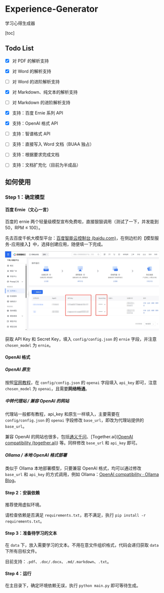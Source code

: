 # Experience-Generator
学习心得生成器

[toc]



## Todo List

- [x] 对 PDF 的解析支持
- [x] 对 Word 的解析支持
- [ ] 对 Word 的进阶解析支持
- [x] 对 Markdown、纯文本的解析支持
- [ ] 对 Markdown 的进阶解析支持
- [x] 支持：百度 Ernie 系列 API
- [x] 支持：OpenAI 格式 API
- [ ] 支持：智谱格式 API
- [ ] 支持：直接写入 Word 文档（BUAA 独占）
- [ ] 支持：根据要求完成文档
- [ ] 支持：文档扩充化（目前为半成品）



## 如何使用

### Step 1：确定模型

#### 百度 Ernie（文心一言）

百度的 ernie 两个轻量级模型宣布免费啦，直接狠狠调用（测试了一下，并发能到 50，RPM ≤ 100）。

先去百度千帆大模型平台：[百度智能云控制台 (baidu.com)](https://console.bce.baidu.com/qianfan/overview)，在侧边栏的【模型服务-应用接入】中，选择创建应用，随便填一下完成。

![qianfan](static/img/qianfan.png)

获取 API Key 和 Secret Key，填入 `config/config.json` 的 `ernie` 字段，并注意 `chosen_model` 为 `ernie`。



#### OpenAI 格式

##### OpenAI 原生

按照[官网教程](https://platform.openai.com/docs/quickstart)，在 `config/config.json` 的 `openai` 字段填入 `api_key` 即可，注意 `chosen_model` 为 `openai`，且需要**网络畅通**。

##### 中转代理站 / 兼容 OpenAI 的网站

代理站一般都有教程，api_key 和原生一样填入，主要需要在 `config/config.json` 的 `openai` 字段修改 `base_url`，即改为代理站提供的 `base_url`。

兼容 OpenAI 的网站也很多，包括[通义千问](https://help.aliyun.com/zh/dashscope/developer-reference/compatibility-of-openai-with-dashscope/)、[Together.ai]([OpenAI compatibility (together.ai)](https://docs.together.ai/docs/openai-api-compatibility)) 等。同样修改 `base_url` 和 `api_key` 即可。

##### Ollama / 本地 OpenAI 格式部署

类似于 Ollama 本地部署模型，只要兼容 OpenAI 格式，均可以通过修改 `base_url` 和 `api_key` 的方式调用，例如 Ollama：[OpenAI compatibility · Ollama Blog](https://ollama.com/blog/openai-compatibility)。



#### Step 2：安装依赖

推荐使用虚拟环境。

请检查依赖是否满足 `requirements.txt`，若不满足，执行 `pip install -r requirements.txt`。



#### Step 3：准备待学习的文本

在 `data` 下，放入需要学习的文本。不用在意文件组织格式，代码会递归获取 `data` 下所有目标文件。

目前支持：`.pdf`、`.doc/.docx`、`.md/.markdown`、`.txt`。



#### Step 4：运行

在主目录下，确定环境依赖无误，执行 `python main.py` 即可等待生成。
